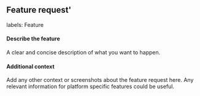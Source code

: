 ## Feature request'
labels: Feature

#### Describe the feature
A clear and concise description of what you want to happen.

#### Additional context
Add any other context or screenshots about the feature request here. Any relevant information for platform specific features could be useful.
